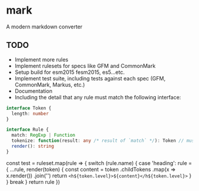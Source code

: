 # mark

A modern markdown converter

## TODO
 - Implement more rules
 - Implement rulesets for specs like GFM and CommonMark
 - Setup build for esm2015 fesm2015, es5...etc.
 - Implement test suite, including tests against each spec (GFM, CommonMark, Markus, etc.)
 - Documentation
  - Including the detail that any rule must match the following interface:

```typescript
interface Token {
  length: number
}

interface Rule {
  match: RegExp | Function
  tokenize: function(result: any /* result of `match` */): Token // must be constructable (e.g. `tokenize() {}` wont' work, you must do `tokenize: function() {}`),
  render(): string
}
```


const test = ruleset.map(rule => {
  switch (rule.name) {
    case 'heading':
      rule = {
        ...rule,
        render(token) {
          const content = token
            .childTokens
            .map(x => x.render())
            .join('')
          return `<h${token.level}>${content}</h${token.level}>`
        }
      }
      break
  }
  return rule
})
